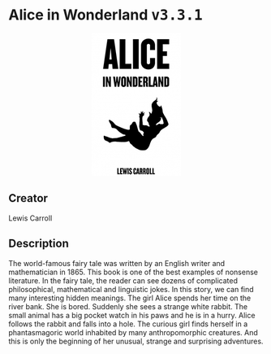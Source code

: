 
# Alice in Wonderland <kbd>v3.3.1</kbd>

<center>
  <img src="./cover-1024.jpg"/>
</center>

## Creator
Lewis Carroll

## Description
The world-famous fairy tale was written by an English writer and mathematician in 1865. This book is one of the best examples of nonsense literature. In the fairy tale, the reader can see dozens of complicated philosophical, mathematical and linguistic jokes. In this story, we can find many interesting hidden meanings. The girl Alice spends her time on the river bank. She is bored. Suddenly she sees a strange white rabbit. The small animal has a big pocket watch in his paws and he is in a hurry. Alice follows the rabbit and falls into a hole. The curious girl finds herself in a phantasmagoric world inhabited by many anthropomorphic creatures. And this is only the beginning of her unusual, strange and surprising adventures.
